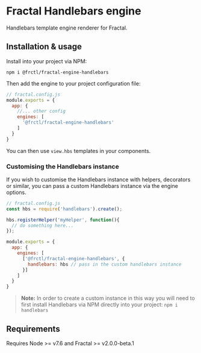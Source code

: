 # Fractal Handlebars engine

Handlebars template engine renderer for Fractal.

## Installation & usage

Install into your project via NPM:

```
npm i @frctl/fractal-engine-handlebars
```

Then add the engine to your project configuration file:

```js
// fractal.config.js
module.exports = {
  app: {
    //... other config
    engines: [
      '@frctl/fractal-engine-handlebars'
    ]
  }
}
```

You can then use `view.hbs` templates in your components.

### Customising the Handlebars instance

If you wish to customise the Handlebars instance with helpers, decorators or similar, you can pass a custom Handlebars instance via the engine options.

```js
// fractal.config.js
const hbs = require('handlebars').create();

hbs.registerHelper('myHelper', function(){
  // do something here...
});

module.exports = {
  app: {
    engines: [
      ['@frctl/fractal-engine-handlebars', {
        handlebars: hbs // pass in the custom handlebars instance
      }]
    ]
  }
}
```

> **Note:** In order to create a custom instance in this way you will need to first install Handlebars via NPM directly into your project: `npm i handlebars`

## Requirements

Requires Node >= v7.6 and Fractal >= v2.0.0-beta.1
